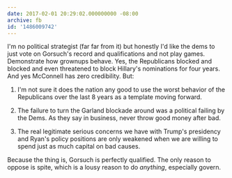 ```yaml
---
date: 2017-02-01 20:29:02.000000000 -08:00
archive: fb
id: '1486009742'
---
```


I'm no political strategist (far far from it) but honestly I'd like the dems to just vote on Gorsuch's record and qualifications and not play games. Demonstrate how grownups behave. Yes, the Republicans blocked and blocked and even threatened to block Hillary's nominations for four years. And yes McConnell has zero credibility. But:

1. I'm not sure it does the nation any good to use the worst behavior of the Republicans over the last 8 years as a template moving forward.

2. The failure to turn the Garland blockade around was a political failing by the Dems. As they say in business, never throw good money after bad.

3. The real legitimate serious concerns we have with Trump's presidency and Ryan's policy positions are only weakened when we are willing to spend just as much capital on bad causes.

Because the thing is, Gorsuch is perfectly qualified. The only reason to oppose is spite, which is a lousy reason to do *anything*, especially govern.
